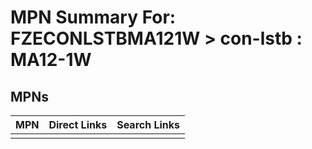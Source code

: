 



# MPN Summary For: FZECONLSTBMA121W > con-lstb : MA12-1W

## MPNs
  

|MPN|Direct Links|Search Links|
| :--- | :--- | :--- |
||||
